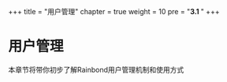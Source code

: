 +++
title = "用户管理"
chapter = true
weight = 10
pre = "<b>3.1  </b>"
+++

# 用户管理

本章节将带你初步了解Rainbond用户管理机制和使用方式


